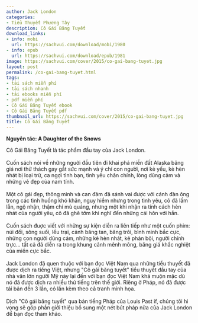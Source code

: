 ```yaml
---
author: Jack London
categories:
- Tiểu Thuyết Phương Tây
description: Cô Gái Băng Tuyết
download_links:
- info: mobi
  url: https://sachvui.com/download/mobi/1980
- info: epub
  url: https://sachvui.com/download/epub/1981
image: https://sachvui.com/cover/2015/co-gai-bang-tuyet.jpg
layout: post
permalink: /co-gai-bang-tuyet.html
tags:
- tải sách miễn phí
- tải sách nhanh
- tải ebooks miễn phí
- pdf miễn phí
- Cô Gái Băng Tuyết ebook
- Cô Gái Băng Tuyết pdf
thumbnail_url: https://sachvui.com/cover/2015/co-gai-bang-tuyet.jpg
title: Cô Gái Băng Tuyết
---
```


 <div class="item-desc text-justify"> <p><strong>Nguyên tác: A Daughter of the Snows</strong></p><p>Cô Gái Băng Tuyết là tác phẩm đầu tay của Jack London.<br><br>Cuốn sách nói về những nguời đầu tiên đi khai phá miền đất Alaska băng giá nơi thử thách gay gắt sức mạnh và ý chí con người, nơi kẻ yếu, kẻ hèn nhát bị loại trừ, ca ngợi tình bạn, tình yêu chân chính, lòng dũng cảm và những vẻ đẹp của nam tính.<br><br>Một cô gái đẹp, thông minh và can đảm đã sánh vai được với cánh đàn ông trong các tình huống khó khăn, nguy hiểm nhưng trong tình yêu, cô đã lầm lẫn, ngộ nhận, thậm chí mù quáng, nhưng một khi nhận ra tính cách hèn nhát của người yêu, cô đã ghê tởm khi nghĩ đến những cái hôn với hắn.<br><br>Cuốn sách đuợc viết với những sự kiện diễn ra liên tiếp như một cuốn phim: núi đồi, sông suối, lều trại, cảnh băng tan, băng trôi, bình minh bắc cực, những con người dũng cảm, những kẻ hèn nhát, kẻ phản bội, người chính trực... tất cả đã diễn ra trong khung cảnh mênh mông, băng giá khắc nghiệt của miền cực bắc.<br><br>Jack London đã quen thuộc với bạn đọc Việt Nam qua những tiểu thuyết đã được dịch ra tiếng Việt, nhưng "Cô gái băng tuyết" tiểu thuyết đầu tay của nhà văn lớn người Mỹ này lại đến với bạn đọc Việt Nam khá muộn mặc dù nó đã được dịch ra nhiều thứ tiếng trên thế giới. Riêng ở Pháp, nó đã được tái bản đến 3 lần, có lần kèm theo cả tranh minh họa.<br><br>Dịch "Cô gái băng tuyết" qua bản tiếng Pháp của Louis Past if, chúng tôi hi vọng sẽ góp phần giới thiệu bổ sung một nét bút pháp nữa của Jack London để bạn đọc tham khảo.</p> </div>